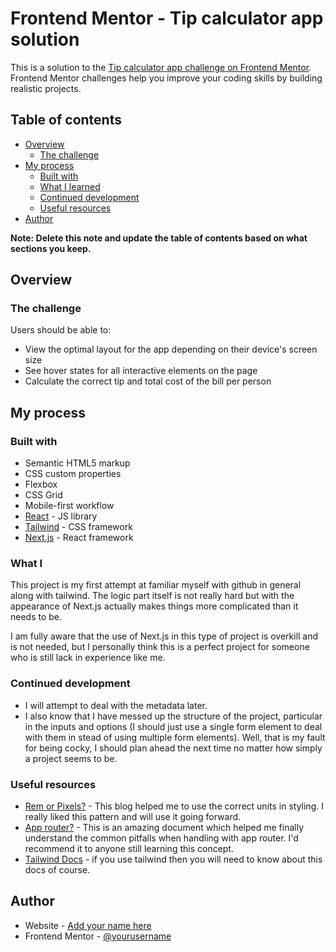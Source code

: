 # Frontend Mentor - Tip calculator app solution

This is a solution to the [Tip calculator app challenge on Frontend Mentor](https://www.frontendmentor.io/challenges/tip-calculator-app-ugJNGbJUX). Frontend Mentor challenges help you improve your coding skills by building realistic projects.

## Table of contents

- [Overview](#overview)
  - [The challenge](#the-challenge)
- [My process](#my-process)
  - [Built with](#built-with)
  - [What I learned](#what-i-learned)
  - [Continued development](#continued-development)
  - [Useful resources](#useful-resources)
- [Author](#author)

**Note: Delete this note and update the table of contents based on what sections you keep.**

## Overview

### The challenge

Users should be able to:

- View the optimal layout for the app depending on their device's screen size
- See hover states for all interactive elements on the page
- Calculate the correct tip and total cost of the bill per person

## My process

### Built with

- Semantic HTML5 markup
- CSS custom properties
- Flexbox
- CSS Grid
- Mobile-first workflow
- [React](https://reactjs.org/) - JS library
- [Tailwind](https://tailwindcss.com/) - CSS framework
- [Next.js](https://nextjs.org/) - React framework

### What I

This project is my first attempt at familiar myself with github in general along with tailwind. The logic part itself is not really hard but with the appearance of Next.js actually makes things more complicated than it needs to be.

I am fully aware that the use of Next.js in this type of project is overkill and is not needed, but I personally think this is a perfect project for someone who is still lack in experience like me.

### Continued development

- I will attempt to deal with the metadata later.
- I also know that I have messed up the structure of the project, particular in the inputs and options (I should just use a single form element to deal with them in stead of using multiple form elements). Well, that is my fault for being cocky, I should plan ahead the next time no matter how simply a project seems to be.

### Useful resources

- [Rem or Pixels?](https://www.joshwcomeau.com/css/surprising-truth-about-pixels-and-accessibility/) - This blog helped me to use the correct units in styling. I really liked this pattern and will use it going forward.
- [App router?](https://vercel.com/blog/common-mistakes-with-the-next-js-app-router-and-how-to-fix-them) - This is an amazing document which helped me finally understand the common pitfalls when handling with app router. I'd recommend it to anyone still learning this concept.
- [Tailwind Docs](https://tailwindcss.com/docs/installation) - if you use tailwind then you will need to know about this docs of course.

## Author

- Website - [Add your name here](https://www.your-site.com)
- Frontend Mentor - [@yourusername](https://www.frontendmentor.io/profile/yourusername)
